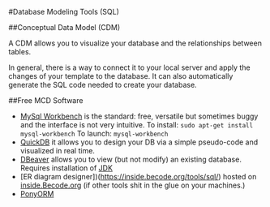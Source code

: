 #Database Modeling Tools (SQL)

##Conceptual Data Model (CDM)

A CDM allows you to visualize your database and the relationships between tables.

In general, there is a way to connect it to your local server and apply the changes of your template to the database. It can also automatically generate the SQL code needed to create your database.

##Free MCD Software

* [MySql Workbench](https://www.mysql.com/products/workbench/)  is the standard: free, versatile but sometimes buggy and the interface is not very intuitive.
To install: `sudo apt-get install mysql-workbench`
To launch: `mysql-workbench`
* [QuickDB](https://app.quickdatabasediagrams.com/) it allows you to design your DB via a simple pseudo-code and visualized in real time.
* [DBeaver](http://dbeaver.jkiss.org/) allows you to view (but not modify) an existing database. Requires installation of  [JDK](http://www.oracle.com/technetwork/java/javase/downloads/jdk8-downloads-2133151.html)
* [ER diagram designer])(https://inside.becode.org/tools/sql/) hosted on [inside.Becode.org](https://inside.becode.org/) (if other tools shit in the glue on your machines.)
* [PonyORM](https://ponyorm.com/)
